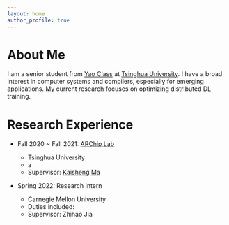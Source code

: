 ```yaml
---
layout: home
author_profile: true
---
```



About Me
=====
I am a senior student from [Yao Class](https://iiis.tsinghua.edu.cn/en/yaoclass/) at [Tsinghua University](https://www.tsinghua.edu.cn/en/). I have a broad interest in computer systems and compilers, especially for emerging applications. My current research focuses on optimizing distributed DL training.


Research Experience
======
* Fall 2020 ~ Fall 2021: [ARChip Lab](https://group.iiis.tsinghua.edu.cn/~maks/)
  * Tsinghua University
  * a
  * Supervisor: [Kaisheng Ma](https://group.iiis.tsinghua.edu.cn/~maks/leader.html)

* Spring 2022: Research Intern
  * Carnegie Mellon University
  * Duties included:
  * Supervisor: Zhihao Jia

